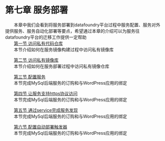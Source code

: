 # 第七章 服务部署
　　本章中我们会看到将服务部署到datafoundry平台过程中服务配置、服务对外提供服务、服务自动化部署等要点，希望通过本章的介绍可以为服务往datafoundry平台的迁移工作提供一定帮助   
 　　[第一节 访问私有代码仓库](service_deployment/access_private_code_repos.md)  
　　本节介绍如何在服务镜像构建过程中访问私有镜像库 
    
　　[第二节 访问私有镜像库](service_deployment/access_private_image_registry.md)   
　　本节介绍如何在服务部署过程中访问私有镜像仓库  

　　[第三节 配置服务](service_deployment/config_service.md)   
　　本节完成MySql后端服务的订购和与WordPress应用的绑定 
    
　　[第四节 让服务支持https协议访问](service_deployment/router_configuration.md)   
　　本节完成MySql后端服务的订购和与WordPress应用的绑定   
    
　　[第五节 通过service完成服务发现](service_deployment/service_discovery.md)   
　　本节完成MySql后端服务的订购和与WordPress应用的绑定   
    
　　[第六节 配置自动部署触发器](service_deployment/config_deploy_trigger.md)   
　　本节完成MySql后端服务的订购和与WordPress应用的绑定     